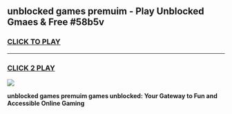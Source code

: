 
## unblocked games premuim - Play Unblocked Gmaes & Free #58b5v
<h3>
<a href="https://news.freeplayer.one?title=unblocked_games_premuim&ref=24F">CLICK TO PLAY</a></h3>
<hr>

<h3>
<a href="https://news.freeplayer.one?title=unblocked_games_premuim&ref=24F">CLICK 2 PLAY</a>
  
</h3>

<a href="https://news.freeplayer.one?title=unblocked_games_premuim&ref=24F/"><img src="https://clearcache.store/games.png"></a>


**unblocked games premuim games unblocked: Your Gateway to Fun and Accessible Online Gaming**
